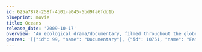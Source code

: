 ```yaml
---
id: 625a7878-258f-4b01-a045-5bd9fa6fdd1b
blueprint: movie
title: Oceans
release_date: '2009-10-17'
overview: 'An ecological drama/documentary, filmed throughout the globe. Part thriller, part meditation on the vanishing wonders of the sub-aquatic world.'
genres: '[{"id": 99, "name": "Documentary"}, {"id": 10751, "name": "Family"}]'
---
```

